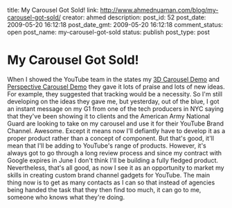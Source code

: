 title: My Carousel Got Sold!
link: http://www.ahmednuaman.com/blog/my-carousel-got-sold/
creator: ahmed
description: 
post_id: 52
post_date: 2009-05-20 16:12:18
post_date_gmt: 2009-05-20 16:12:18
comment_status: open
post_name: my-carousel-got-sold
status: publish
post_type: post

# My Carousel Got Sold!

When I showed the YouTube team in the states my [3D Carousel Demo](http://youtube.com/3dcarouseldemo) and [Perspective Carousel Demo](http://youtube.com/perspectivecarousel) they gave it lots of praise and lots of new ideas. For example, they suggested that tracking would be a necessity. So I'm still developing on the ideas they gave me, but yesterday, out of the blue, I got an instant message on my G1 from one of the tech producers in NYC saying that they've been showing it to clients and the American Army National Guard are looking to take on my carousel and use it for their YouTube Brand Channel. Awesome. Except it means now I'll defiantly have to develop it as a proper product rather than a concept of component. But that's good, it'll mean that I'll be adding to YouTube's range of products. However, it's always got to go through a long review process and since my contract with Google expires in June I don't think I'll be building a fully fledged product. Nevertheless, that's all good, as now I see it as an opportunity to market my skills in creating custom brand channel gadgets for YouTube. The main thing now is to get as many contacts as I can so that instead of agencies being handed the task that they then find too much, it can go to me, someone who knows what they're doing.